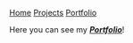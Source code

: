 
[Home](HOME.MD)   <!--comment--> 
[Projects](PROJECTS.MD)
[Portfolio](PORTFOLIO.MD)

Here you can see my [***Portfolio***](https://www.artstation.com/wirrexx)! 

